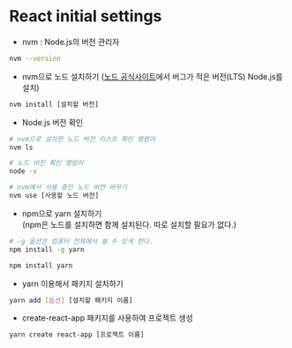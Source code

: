 # React initial settings

- nvm &#58; Node.js의 버전 관리자

```bash
nvm --version
```

- nvm으로 노드 설치하기 ([노드 공식사이트](https://nodejs.org/ko)에서 버그가 적은 버전(LTS) Node.js를 설치)

```bash
nvm install [설치할 버전]
```

- Node.js 버전 확인

```bash
# nvm으로 설치한 노드 버전 리스트 확인 명령어
nvm ls

# 노드 버전 확인 명렁어
node -v

# nvm에서 사용 중인 노드 버전 바꾸기
nvm use [사용할 노드 버전]
```

- npm으로 yarn 설치하기<br/>
  (npm은 노드를 설치하면 함께 설치된다. 따로 설치할 필요가 없다.)

```bash
# -g 옵션은 컴퓨터 전체에서 쓸 수 있게 한다.
npm install -g yarn

npm install yarn
```

- yarn 이용해서 패키지 설치하기

```bash
yarn add [옵션] [설치할 패키지 이름]
```

- create-react-app 패키지를 사용하여 프로젝트 생성

```bash
yarn create react-app [프로젝트 이름]
```
